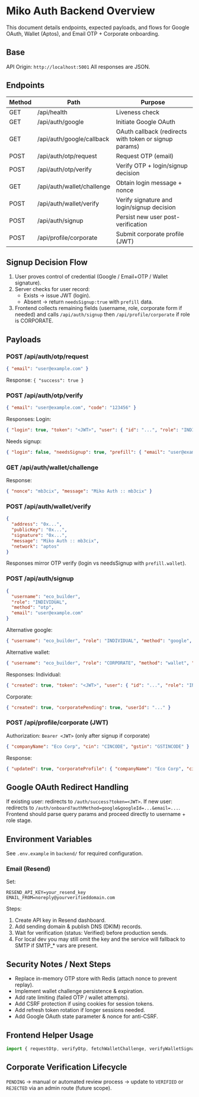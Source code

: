 # Miko Auth Backend Overview

This document details endpoints, expected payloads, and flows for Google OAuth, Wallet (Aptos), and Email OTP + Corporate onboarding.

## Base
API Origin: `http://localhost:5001`
All responses are JSON.

## Endpoints
| Method | Path | Purpose |
|--------|------|---------|
| GET | /api/health | Liveness check |
| GET | /api/auth/google | Initiate Google OAuth |
| GET | /api/auth/google/callback | OAuth callback (redirects with token or signup params) |
| POST | /api/auth/otp/request | Request OTP (email) |
| POST | /api/auth/otp/verify | Verify OTP + login/signup decision |
| GET | /api/auth/wallet/challenge | Obtain login message + nonce |
| POST | /api/auth/wallet/verify | Verify signature and login/signup decision |
| POST | /api/auth/signup | Persist new user post-verification |
| POST | /api/profile/corporate | Submit corporate profile (JWT) |

## Signup Decision Flow
1. User proves control of credential (Google / Email+OTP / Wallet signature).
2. Server checks for user record:
   * Exists -> issue JWT (login).
   * Absent -> return `needsSignup:true` with `prefill` data.
3. Frontend collects remaining fields (username, role, corporate form if needed) and calls `/api/auth/signup` then `/api/profile/corporate` if role is CORPORATE.

## Payloads
### POST /api/auth/otp/request
```json
{ "email": "user@example.com" }
```
Response: `{ "success": true }`

### POST /api/auth/otp/verify
```json
{ "email": "user@example.com", "code": "123456" }
```
Responses:
Login:
```json
{ "login": true, "token": "<JWT>", "user": { "id": "...", "role": "INDIVIDUAL" } }
```
Needs signup:
```json
{ "login": false, "needsSignup": true, "prefill": { "email": "user@example.com" } }
```

### GET /api/auth/wallet/challenge
Response:
```json
{ "nonce": "mb3cix", "message": "Miko Auth :: mb3cix" }
```

### POST /api/auth/wallet/verify
```json
{
  "address": "0x...",
  "publicKey": "0x...",
  "signature": "0x...",
  "message": "Miko Auth :: mb3cix",
  "network": "aptos"
}
```
Responses mirror OTP verify (login vs needsSignup with `prefill.wallet`).

### POST /api/auth/signup
```json
{
  "username": "eco_builder",
  "role": "INDIVIDUAL",
  "method": "otp",
  "email": "user@example.com"
}
```
Alternative google:
```json
{ "username": "eco_builder", "role": "INDIVIDUAL", "method": "google", "googleId": "123", "email": "user@example.com" }
```
Alternative wallet:
```json
{ "username": "eco_builder", "role": "CORPORATE", "method": "wallet", "wallet": { "address":"0x..", "publicKey":"0x..", "network":"aptos" } }
```
Responses:
Individual:
```json
{ "created": true, "token": "<JWT>", "user": { "id": "...", "role": "INDIVIDUAL" } }
```
Corporate:
```json
{ "created": true, "corporatePending": true, "userId": "..." }
```

### POST /api/profile/corporate (JWT)
Authorization: `Bearer <JWT>` (only after signup if corporate)
```json
{ "companyName": "Eco Corp", "cin": "CINCODE", "gstin": "GSTINCODE" }
```
Response:
```json
{ "updated": true, "corporateProfile": { "companyName": "Eco Corp", "cin": "CINCODE", "gstin": "GSTINCODE", "verificationStatus": "PENDING" } }
```

## Google OAuth Redirect Handling
If existing user: redirects to `/auth/success?token=<JWT>`.
If new user: redirects to `/auth/onboard?authMethod=google&googleId=...&email=...`.
Frontend should parse query params and proceed directly to username + role stage.

## Environment Variables
See `.env.example` in `backend/` for required configuration.

### Email (Resend)
Set:
```
RESEND_API_KEY=your_resend_key
EMAIL_FROM=noreply@yourverifieddomain.com
```
Steps:
1. Create API key in Resend dashboard.
2. Add sending domain & publish DNS (DKIM) records.
3. Wait for verification (status: Verified) before production sends.
4. For local dev you may still omit the key and the service will fallback to SMTP if SMTP_* vars are present.

## Security Notes / Next Steps
* Replace in-memory OTP store with Redis (attach nonce to prevent replay).
* Implement wallet challenge persistence & expiration.
* Add rate limiting (failed OTP / wallet attempts).
* Add CSRF protection if using cookies for session tokens.
* Add refresh token rotation if longer sessions needed.
* Add Google OAuth state parameter & nonce for anti-CSRF.

## Frontend Helper Usage
```ts
import { requestOtp, verifyOtp, fetchWalletChallenge, verifyWalletSignature, signup, submitCorporate, googleAuthUrl } from '@/lib/authClient';
```

## Corporate Verification Lifecycle
`PENDING` -> manual or automated review process -> update to `VERIFIED` or `REJECTED` via an admin route (future scope).

